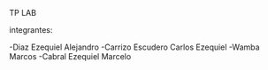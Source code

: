 TP LAB

integrantes:

-Diaz Ezequiel Alejandro
-Carrizo Escudero Carlos Ezequiel
-Wamba Marcos
-Cabral Ezequiel Marcelo
